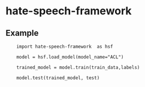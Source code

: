 # hate-speech-framework

## Example

        import hate-speech-framework  as hsf

        model = hsf.load_model(model_name="ACL")

        trained_model = model.train(train_data,labels)

        model.test(trained_model, test)

>>>